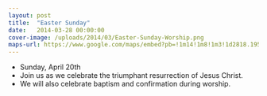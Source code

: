 ```yaml
---
layout: post
title:  "Easter Sunday"
date:   2014-03-28 00:00:00
cover-image: /uploads/2014/03/Easter-Sunday-Worship.png
maps-url: https://www.google.com/maps/embed?pb=!1m14!1m8!1m3!1d2818.195455728376!2d-93.29780199999999!3d45.061546!3m2!1i1024!2i768!4f13.1!3m3!1m2!1s0x52b331b23613b645%3A0x117e37f6680ad639!2sKorean+Presbyterian+Church!5e0!3m2!1sen!2sus!4v1396231226758
---
```

* Sunday, April 20th
* Join us as we celebrate the triumphant resurrection of Jesus Christ.
* We will also celebrate baptism and confirmation during worship.